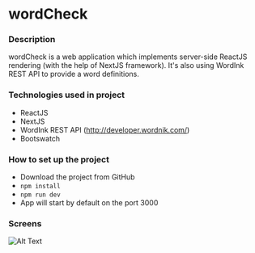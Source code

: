 # wordCheck

### Description
wordCheck is a web application which implements server-side ReactJS rendering (with the help of NextJS framework). It's also using WordInk REST API to provide a word definitions.

### Technologies used in project
- ReactJS
- NextJS
- WordInk REST API (http://developer.wordnik.com/)
- Bootswatch

### How to set up the project
- Download the project from GitHub
- ``` npm install ```
- ``` npm run dev ```
- App will start by default on the port 3000

### Screens

![Alt Text](https://image.ibb.co/jGX0zc/word_Check.png)
